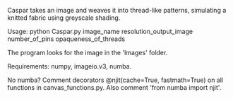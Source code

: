 Caspar takes an image and weaves it into thread-like patterns,
simulating a knitted fabric using greyscale shading.

Usage: python Caspar.py image_name resolution_output_image number_of_pins opaqueness_of_threads

The program looks for the image in the 'Images' folder.

Requirements: numpy, imageio.v3, numba.

No numba? Comment decorators @njit(cache=True, fastmath=True) on all functions in canvas_functions.py.
Also comment 'from numba import njit'.
